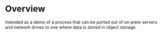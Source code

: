 # Overview

Intended as a demo of a process that can be ported out of on prem 
servers and network drives to one where data is stored in object 
storage.


